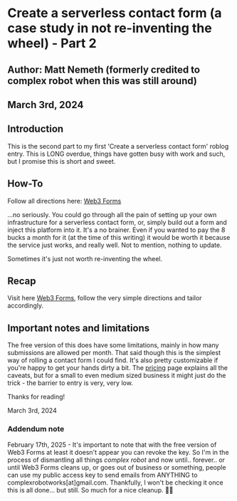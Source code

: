 # Create a serverless contact form (a case study in not re-inventing the wheel) - Part 2

## Author: Matt Nemeth (formerly credited to complex robot when this was still around)
## March 3rd, 2024

## Introduction

This is the second part to my first 'Create a serverless contact form' roblog entry. This is LONG overdue, things have gotten busy with work and such, but I promise this is short and sweet.

## How-To

Follow all directions here: [Web3 Forms](https://web3forms.com/)

...no seriously. You could go through all the pain of setting up your own infrastructure for a serverless contact form, or, simply build out a form and inject this platform into it. It's a no brainer. Even if you wanted to pay the 8 bucks a month for it (at the time of this writing) it would be worth it because the service just works, and really well. Not to mention, nothing to update.

Sometimes it's just not worth re-inventing the wheel.

## Recap

Visit here [Web3 Forms](https://web3forms.com/), follow the very simple directions and tailor accordingly.

## Important notes and limitations

The free version of this does have some limitations, mainly in how many submissions are allowed per month. That said though this is the simplest way of rolling a contact form I could find. It's also pretty customizable if you're happy to get your hands dirty a bit. The [pricing](https://web3forms.com/pricing) page explains all the caveats, but for a small to even medium sized business it might just do the trick - the barrier to entry is very, very low.

Thanks for reading!

March 3rd, 2024

### Addendum note

February 17th, 2025 - It's important to note that with the free version of Web3 Forms at least it doesn't appear you can revoke the key. So I'm in the process of dismantling all things _complex robot_ and now until.. forever.. or until Web3 Forms cleans up, or goes out of business or something, people can use my public access key to send emails from ANYTHING to complexrobotworks[at]gmail.com. Thankfully, I won't be checking it once this is all done... but still. So much for a nice cleanup. 🤷‍♂️
